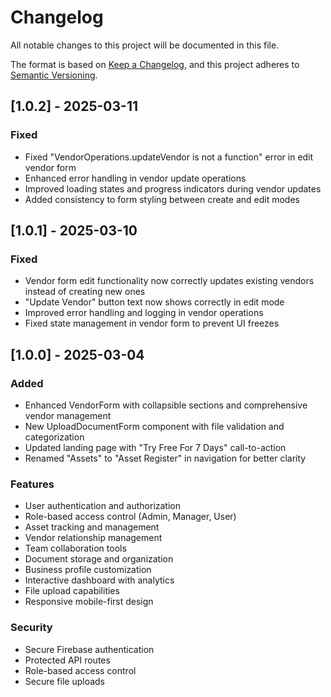 # Changelog

All notable changes to this project will be documented in this file.

The format is based on [Keep a Changelog](https://keepachangelog.com/en/1.0.0/),
and this project adheres to [Semantic Versioning](https://semver.org/spec/v2.0.0.html).

## [1.0.2] - 2025-03-11

### Fixed
- Fixed "VendorOperations.updateVendor is not a function" error in edit vendor form
- Enhanced error handling in vendor update operations
- Improved loading states and progress indicators during vendor updates
- Added consistency to form styling between create and edit modes

## [1.0.1] - 2025-03-10

### Fixed
- Vendor form edit functionality now correctly updates existing vendors instead of creating new ones
- "Update Vendor" button text now shows correctly in edit mode
- Improved error handling and logging in vendor operations
- Fixed state management in vendor form to prevent UI freezes

## [1.0.0] - 2025-03-04

### Added
- Enhanced VendorForm with collapsible sections and comprehensive vendor management
- New UploadDocumentForm component with file validation and categorization
- Updated landing page with "Try Free For 7 Days" call-to-action
- Renamed "Assets" to "Asset Register" in navigation for better clarity

### Features
- User authentication and authorization
- Role-based access control (Admin, Manager, User)
- Asset tracking and management
- Vendor relationship management
- Team collaboration tools
- Document storage and organization
- Business profile customization
- Interactive dashboard with analytics
- File upload capabilities
- Responsive mobile-first design

### Security
- Secure Firebase authentication
- Protected API routes
- Role-based access control
- Secure file uploads